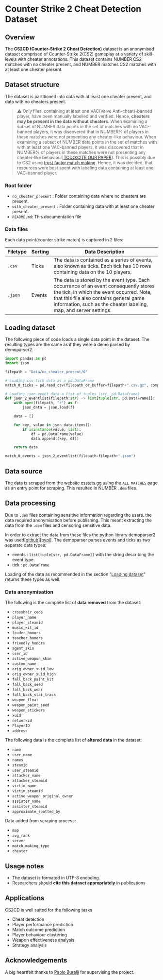 # Counter Strike 2 Cheat Detection Dataset

## Overview

The **CS2CD (Counter-Strike 2 Cheat Detection)** dataset is an anonymised dataset comprised of Counter-Strike 2(CS2) gameplay at a variety of skill-levels with cheater annotations. This dataset contains NUMBER CS2 matches with no cheater present, and NUMBER matches CS2 matches with at least one cheater present.

## Dataset structure

The dataset is partitioned into data with at least one cheater present, and data with no cheaters present. 

> ⚠️
> Only files, containing at least one VAC(Valve Anti-cheat)-banned player, have been manually labelled and verified. Hence, **cheaters may be present in the data without cheaters**.
> When examining a subset of NUMBER data points in the set of matches with no VAC-banned players, it was discovered that in NUMBER% of players in these matches were not presenting any cheater-like behaviour.
> When examining a subset of NUMBER data points in the set of matches with with at least one VAC-banned players, it was discovered that in NUMBER% of players in these matches were not presenting any cheater-like behaviour[[TODO:CITE OUR PAPER]()]. This is possibly due to CS2 using [trust factor match making](https://help.steampowered.com/en/faqs/view/00EF-D679-C76A-C185).
> Hence, it was decided, that resources were best spent with labeling data containing at least one VAC-banned player.

### Root folder

- `no_cheater_present` : Folder containing data where no cheaters are present.
- `with_cheater_present` : Folder containing data with at least one cheater present.
- `README.md`: This documentation file

### Data files

Each data point(counter strike match) is captured in 2 files: 

| Filetype | Sorting |Data Description |
|----------|---------| -------------|
| `.csv`   | Ticks   | The data is contained as a series of events, also known as ticks. Each tick has 10 rows containing data on the 10 players. |
| `.json`  | Events  | The data is stored by the event type. Each occurrence of an event consequently stores the tick, in which the event occurred. Note, that this file also contains general game information, such as the cheater labeling, map, and server settings. |

## Loading dataset

The following piece of code loads a single data point in the dataset. The resulting types are the same as if they were a demo parsed by demoparser2.

```python
import pandas as pd
import json

filepath = "Data/no_cheater_present/0"

# Loading csv tick data as a pd.DataFrame
match_0_ticks = pd.read_csv(filepath_or_buffer=filepath+".csv.gz", compression="gzip")

# Loading json event data a list of tuples (str, pd.Dataframe)
def json_2_eventlist(filepath:str) -> list[tuple[str, pd.DataFrame]]: 
    with open(filepath, "r") as f:
        json_data = json.load(f)

    data = []       

    for key, value in json_data.items():
        if isinstance(value, list):
            df = pd.DataFrame(value)
            data.append((key, df))

    return data

match_0_events = json_2_eventlist(filepath=filepath+".json")
```


## Data source

The data is scraped from the website [csstats.gg](https://csstats.gg/) using the `ALL MATCHES` page as an entry point for scraping. This resulted in NUMBER `.dem` files. 

## Data processing

Due to `.dem` files containing sensitive information regarding the users. the data required anonymisation before publishing. This meant extracting the data from the `.dem` files and censoring sensitive data.

In order to extract the data from these files the python library demoparser2 was used[[github](https://github.com/LaihoE/demoparser)][[pypi](https://pypi.org/project/demoparser2/)]. The demoparser parses events and ticks as two separate data types: 

- events : `list[tuple[str, pd.DataFrame]]` with the string describing the event type.
- tick : `pd.DataFrame`

Loading of the data as recommended in the section "[Loading dataset](#loading-dataset)" returns these types as well.

### Data anonymisation

The following is the complete list of **data removed** from the dataset:

- `crosshair_code`
- `player_name`
- `player_steamid`
- `music_kit_id`
- `leader_honors`
- `teacher_honors`
- `friendly_honors`
- `agent_skin`
- `user_id`
- `active_weapon_skin`
- `custom_name`
- `orig_owner_xuid_low`
- `orig_owner_xuid_high`
- `fall_back_paint_kit`
- `fall_back_seed`
- `fall_back_wear`
- `fall_back_stat_track`
- `weapon_float`
- `weapon_paint_seed`
- `weapon_stickers`
- `xuid`
- `networkid`
- `PlayerID`
- `address`

The following data is the complete list of **altered data** in the dataset:

- `name`
- `user_name`
- `names`
- `steamid`
- `user_steamid`
- `attacker_name`
- `attacker_steamid`
- `victim_name`
- `victim_steamid`
- `active_weapon_original_owner`
- `assister_name`
- `assister_steamid`
- `approximate_spotted_by`

Data added from scraping process:
- `map`
- `avg_rank`
- `server`
- `match_making_type`
- `cheater`

## Usage notes

- The dataset is formated in UTF-8 encoding.
- Researchers should **cite this dataset appropriately** in publications

## Applications

CS2CD is well suited for the following tasks

- Cheat detection
- Player performance prediction
- Match outcome prediction
- Player behaviour clustering
- Weapon effectiveness analysis
- Strategy analysis

## Acknowledgements

A big heartfelt thanks to [Paolo Burelli](http://paoloburelli.com/) for supervising the project.